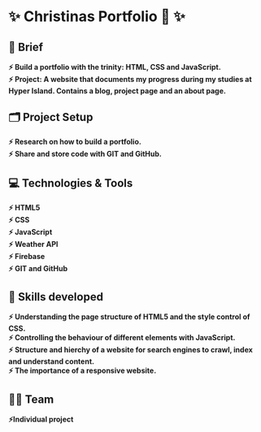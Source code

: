 # :sparkles:	Christinas Portfolio :briefcase: :sparkles:	 
  
## :page_facing_up: Brief
 **:zap: Build a portfolio with the trinity: HTML, CSS and JavaScript.  <br>
   :zap: Project: A website that documents my progress during my studies at Hyper Island. Contains a blog, project page and an about page.** <br>


## :card_index_dividers: Project Setup 
 **:zap: Research on how to build a portfolio. <br>
 :zap: Share and store code with GIT and GitHub.** <br>


## :computer:	 Technologies & Tools
 **:zap: HTML5 <br>
 :zap: CSS <br>
 :zap: JavaScript<br>
 :zap: Weather API <br>
 :zap: Firebase <br>
 :zap: GIT and GitHub**<br>

  
## :mechanical_arm: Skills developed
 **:zap: Understanding the page structure of HTML5 and the style control of CSS.<br> 
  :zap: Controlling the behaviour of different elements with JavaScript.  <br>
  :zap: Structure and hierchy of a website for search engines to crawl, index and understand content. <br>
 :zap: The importance of a responsive website.**<br>        

            
 ## :dancing_women: Team 
   **:zap:Individual project**


